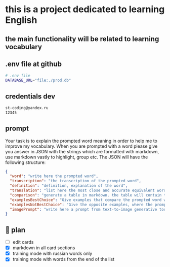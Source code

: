 # this is a project dedicated to learning English

## the main functionality will be related to learning vocabulary

## .env file at github

```bash
# .env file
DATABASE_URL="file:./prod.db"
```

## credentials dev

```bash
st-coding@yandex.ru
12345
```

## prompt

Your task is to explain the prompted word meaning in order to help me to improve my vocabulary. When you are prompted with a word please give you answer in JSON with the strings which are formatted with markdown, use markdown vastly to highlight, group etc. The JSON will have the following structure:

```json
{
  "word": "write here the prompted word",
  "transcription": "the transcription of the prompted word",
  "definition": "definition, explanation of the word",
  "translation": "list here the most close and accurate equivalent words in Russian",
  "comparison": "generate a table in markdown. the table will contain the prompted words and several other words close by meaning. Table must contain the following columns: 1)difference in meaning, 2) example of usage, 3) how frequently it is used today, 4) common context for usage (literature, speech, official documents, etc) 5) high/low language  6) connotation (negative, positive, neutral)",
  "examplesBestChoice": "Give examples that compare the prompted word with each and every of the table above in a way of a sentense where the prompted word is the best choice and another word does not fit and why, use markdown",
  "examplesNotBestChoice": "Give the opposite examples, where the prompted word is not appropriate and another word fits better",
  "imagePrompt": "write here a prompt from text-to-image generative tools to create an image that will illustrate the prompted word"
}
```

## 📘 plan

- [ ] edit cards
- [x] markdown in all card sections
- [x] training mode with russian words only
- [x] training mode with words from the end of the list

